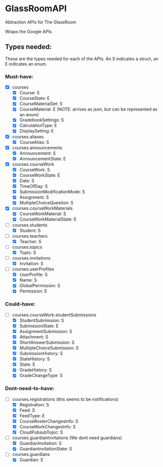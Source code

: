 # GlassRoomAPI

Abtraction APIs for The GlassRoom

Wraps the Google APIs

## Types needed:
These are the types needed for each of the APIs. An S indicates a struct, an E indicates an enum.

### Must-have:
- [x] courses
  - [x] Course: S
  - [x] CourseState: E
  - [x] CourseMaterialSet: S
  - [x] CourseMaterial: E (NOTE: arrives as json, but can be represented as an enum)
  - [x] GradebookSettings: S
  - [x] CalculationType: E
  - [x] DisplaySetting: E

- [x] courses.aliases
  - [x] CourseAlias: S

- [x] courses.announcements
  - [x] Announcement: S
  - [x] AnnouncementState: E

- [x] courses.courseWork
  - [x] CourseWork: S
  - [x] CourseWorkState: E
  - [x] Date: S
  - [x] TimeOfDay: S
  - [x] SubmissionModificationMode: S
  - [x] Assignment: S
  - [x] MultipleChoiceQuestion: S

- [x] courses.courseWorkMaterials
  - [x] CourseWorkMaterial: S
  - [x] CourseWorkMaterialState: E

- [ ] courses.students
  - [x] Student: S

- [ ] courses.teachers
  - [x] Teacher: S

- [ ] courses.topics
  - [x] Topic: S

- [ ] courses.invitations
  - [x] Invitation: S

- [ ] courses.userProfiles
  - [x] UserProfile: S
  - [x] Name: S
  - [x] GlobalPermission: S
  - [x] Permission: E

### Could-have:
- [ ] courses.courseWork.studentSubmissions
  - [x] StudentSubmission: S
  - [x] SubmissionState: E
  - [x] AssignmentSubmission: S
  - [x] Attachment: S
  - [x] ShortAnswerSubmission: S
  - [x] MultipleChoiceSubmission: S
  - [x] SubmissionHistory: S
  - [x] StateHistory: S
  - [x] State: E
  - [x] GradeHistory: S
  - [x] GradeChangeType: S

### Dont-need-to-have:
- [ ] courses.registrations (this seems to be notifications)
  - [x] Registration: S
  - [x] Feed: S
  - [x] FeedType: E
  - [x] CourseRosterChangesInfo: S
  - [x] CourseWorkChangesInfo: S
  - [x] CloudPubsubTopic: S

- [ ] courses.guardianInvitations (We dont need guardians)
  - [x] GuardianInvitation: S
  - [x] GuardianInvitationState: S

- [ ] courses.guardians
  - [x] Guardian: S
